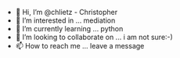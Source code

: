 - 👋 Hi, I’m @chlietz -  Christopher
- 👀 I’m interested in ... mediation
- 🌱 I’m currently learning ... python
- 💞️ I’m looking to collaborate on ... i am not sure:-)
- 📫 How to reach me ... leave a message

<!---
chlietz/chlietz is a ✨ special ✨ repository because its `README.md` (this file) appears on your GitHub profile.
You can click the Preview link to take a look at your changes.
--->
